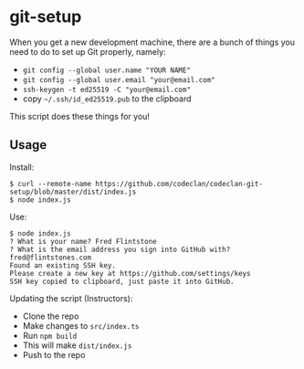 # git-setup

When you get a new development machine, there are a bunch of things you need to do to set up Git properly, namely:

 * `git config --global user.name "YOUR NAME"`
 * `git config --global user.email "your@email.com"`
 * `ssh-keygen -t ed25519 -C "your@email.com"`
 * copy `~/.ssh/id_ed25519.pub` to the clipboard

This script does these things for you!

## Usage

Install:

```
$ curl --remote-name https://github.com/codeclan/codeclan-git-setup/blob/master/dist/index.js
$ node index.js
```

Use:

```
$ node index.js
? What is your name? Fred Flintstone
? What is the email address you sign into GitHub with? fred@flintstones.com
Found an existing SSH key.
Please create a new key at https://github.com/settings/keys
SSH key copied to clipboard, just paste it into GitHub.
```

Updating the script (Instructors):

- Clone the repo
- Make changes to `src/index.ts`
- Run `npm build`
- This will make `dist/index.js`
- Push to the repo
